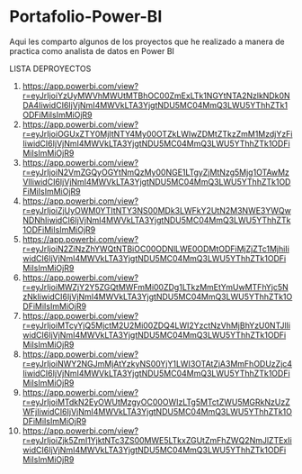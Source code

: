 # Portafolio-Power-BI
Aqui les comparto algunos de los proyectos que he realizado a manera de practica como analista de datos en Power BI

LISTA DEPROYECTOS

1. https://app.powerbi.com/view?r=eyJrIjoiYzUyMWVhMWUtMTBhOC00ZmExLTk1NGYtNTA2NzlkNDk0NDA4IiwidCI6IjVjNmI4MWVkLTA3YjgtNDU5MC04MmQ3LWU5YThhZTk1ODFiMiIsImMiOjR9
2. https://app.powerbi.com/view?r=eyJrIjoiOGUxZTY0MjItNTY4My00OTZkLWIwZDMtZTkzZmM1MzdjYzFiIiwidCI6IjVjNmI4MWVkLTA3YjgtNDU5MC04MmQ3LWU5YThhZTk1ODFiMiIsImMiOjR9
3. https://app.powerbi.com/view?r=eyJrIjoiN2VmZGQyOGYtNmQzMy00NGE1LTgyZjMtNzg5Mjg1OTAwMzVlIiwidCI6IjVjNmI4MWVkLTA3YjgtNDU5MC04MmQ3LWU5YThhZTk1ODFiMiIsImMiOjR9
4. https://app.powerbi.com/view?r=eyJrIjoiZjUyOWM0YTItNTY3NS00MDk3LWFkY2UtN2M3NWE3YWQwNDNhIiwidCI6IjVjNmI4MWVkLTA3YjgtNDU5MC04MmQ3LWU5YThhZTk1ODFiMiIsImMiOjR9
5. https://app.powerbi.com/view?r=eyJrIjoiN2ZiNzZhYWQtNTBiOC00ODNlLWE0ODMtODFiMjZjZTc1MjhiIiwidCI6IjVjNmI4MWVkLTA3YjgtNDU5MC04MmQ3LWU5YThhZTk1ODFiMiIsImMiOjR9
6. https://app.powerbi.com/view?r=eyJrIjoiMWZjY2Y5ZGQtMWFmMi00ZDg1LTkzMmEtYmUwMTFhYjc5NzNkIiwidCI6IjVjNmI4MWVkLTA3YjgtNDU5MC04MmQ3LWU5YThhZTk1ODFiMiIsImMiOjR9
7. https://app.powerbi.com/view?r=eyJrIjoiMTcyYjQ5MjctM2U2Mi00ZDQ4LWI2YzctNzVhMjBhYzU0NTJlIiwidCI6IjVjNmI4MWVkLTA3YjgtNDU5MC04MmQ3LWU5YThhZTk1ODFiMiIsImMiOjR9
8. https://app.powerbi.com/view?r=eyJrIjoiNWY2NGJmMjAtYzkyNS00YjY1LWI3OTAtZjA3MmFhODUzZjc4IiwidCI6IjVjNmI4MWVkLTA3YjgtNDU5MC04MmQ3LWU5YThhZTk1ODFiMiIsImMiOjR9
9. https://app.powerbi.com/view?r=eyJrIjoiMTdkN2EyOWUtMzgyOC00OWIzLTg5MTctZWU5MGRkNzUzZWFjIiwidCI6IjVjNmI4MWVkLTA3YjgtNDU5MC04MmQ3LWU5YThhZTk1ODFiMiIsImMiOjR9
10. https://app.powerbi.com/view?r=eyJrIjoiZjk5ZmI1YjktNTc3ZS00MWE5LTkxZGUtZmFhZWQ2NmJlZTExIiwidCI6IjVjNmI4MWVkLTA3YjgtNDU5MC04MmQ3LWU5YThhZTk1ODFiMiIsImMiOjR9
